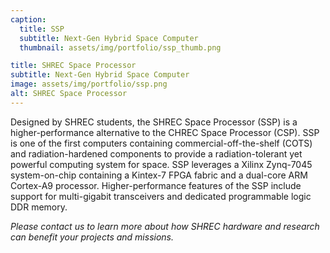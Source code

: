 ```yaml
---
caption:
  title: SSP
  subtitle: Next-Gen Hybrid Space Computer
  thumbnail: assets/img/portfolio/ssp_thumb.png

title: SHREC Space Processor
subtitle: Next-Gen Hybrid Space Computer
image: assets/img/portfolio/ssp.png
alt: SHREC Space Processor
---
```


Designed by SHREC students, the SHREC Space Processor (SSP) is a higher-performance alternative to the CHREC Space Processor (CSP). SSP is one of the first computers containing commercial-off-the-shelf (COTS) and radiation-hardened components to provide a radiation-tolerant yet powerful computing system for space. SSP leverages a Xilinx Zynq-7045 system-on-chip containing a Kintex-7 FPGA fabric and a dual-core ARM Cortex-A9 processor. Higher-performance features of the SSP include support for multi-gigabit transceivers and dedicated programmable logic DDR memory.

_Please contact us to learn more about how SHREC hardware and research can benefit your projects and missions._